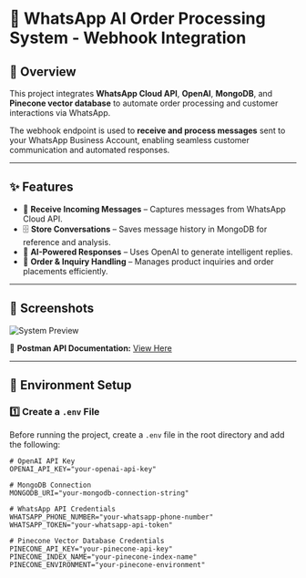 # 📲 WhatsApp AI Order Processing System - Webhook Integration

## 🚀 Overview  

This project integrates **WhatsApp Cloud API**, **OpenAI**, **MongoDB**, and **Pinecone vector database** to automate order processing and customer interactions via WhatsApp.  

The webhook endpoint is used to **receive and process messages** sent to your WhatsApp Business Account, enabling seamless customer communication and automated responses.  

---

## ✨ Features  

- 📩 **Receive Incoming Messages** – Captures messages from WhatsApp Cloud API.  
- 🗄️ **Store Conversations** – Saves message history in MongoDB for reference and analysis.  
- 🤖 **AI-Powered Responses** – Uses OpenAI to generate intelligent replies.  
- 🛒 **Order & Inquiry Handling** – Manages product inquiries and order placements efficiently.  

---

## 📸 Screenshots  

![System Preview](https://github.com/user-attachments/assets/bfb4fbf4-8814-4996-ad4d-7032c6d982c1)  

📄 **Postman API Documentation:** [View Here](https://documenter.getpostman.com/view/40519609/2sAYdmknjb)  

---

## 🔧 Environment Setup  

### **1️⃣ Create a `.env` File**  

Before running the project, create a `.env` file in the root directory and add the following:  

```plaintext
# OpenAI API Key
OPENAI_API_KEY="your-openai-api-key"

# MongoDB Connection
MONGODB_URI="your-mongodb-connection-string"

# WhatsApp API Credentials
WHATSAPP_PHONE_NUMBER="your-whatsapp-phone-number"
WHATSAPP_TOKEN="your-whatsapp-api-token"

# Pinecone Vector Database Credentials
PINECONE_API_KEY="your-pinecone-api-key"
PINECONE_INDEX_NAME="your-pinecone-index-name"
PINECONE_ENVIRONMENT="your-pinecone-environment"
